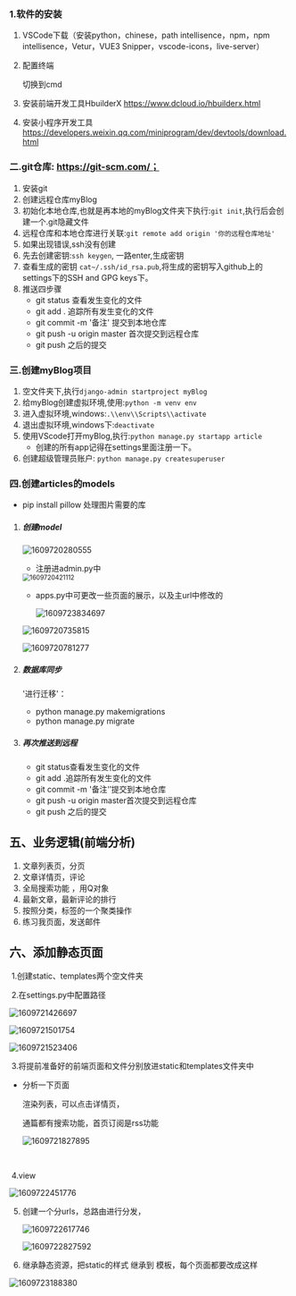 ### 1.软件的安装

1. VSCode下载（安装python，chinese，path intellisence，npm，npm intellisence，Vetur，VUE3 Snipper，vscode-icons，live-server）

2. 配置终端

   切换到cmd

3. 安装前端开发工具HbuilderX   https://www.dcloud.io/hbuilderx.html

4. 安装小程序开发工具   https://developers.weixin.qq.com/miniprogram/dev/devtools/download.html

### 二.git仓库:  https://git-scm.com/；

1. 安装git
2. 创建远程仓库myBlog
3. 初始化本地仓库,也就是再本地的myBlog文件夹下执行:`git init`,执行后会创建一个.git隐藏文件
4. 远程仓库和本地仓库进行关联:`git remote add origin '你的远程仓库地址'`
5. 如果出现错误,ssh没有创建
6. 先去创建密钥:`ssh keygen`, 一路enter,生成密钥
7. 查看生成的密钥 `cat~/.ssh/id_rsa.pub`,将生成的密钥写入github上的settings下的SSH and GPG keys下。
8. 推送四步骤
   - git status     查看发生变化的文件
   - git add .     追踪所有发生变化的文件
   - git commit -m '备注'  提交到本地仓库
   - git push -u origin master 首次提交到远程仓库
   - git push  之后的提交

### 三.创建myBlog项目

1. 空文件夹下,执行`django-admin startproject myBlog `
2. 给myBlog创建虚拟环境,使用:`python -m venv env `
3. 进入虚拟环境,windows:`.\\env\\Scripts\\activate`
4. 退出虚拟环境,windows下:`deactivate`
5. 使用VScode打开myBlog,执行:`python manage.py startapp article `  
   - 创建的所有app记得在settings里面注册一下。
6. 创建超级管理员账户: `python manage.py createsuperuser`

### 四.创建articles的models

- pip install pillow 处理图片需要的库

1. ##### 创建model

   ![1609720280555](C:\Users\lenovo\AppData\Roaming\Typora\typora-user-images\1609720280555.png)

   - 注册进admin.py中

   <img src="C:\Users\lenovo\AppData\Roaming\Typora\typora-user-images\1609720421112.png" alt="1609720421112" style="zoom:80%;" />

   - apps.py中可更改一些页面的展示，以及主url中修改的

     ![1609723834697](C:\Users\lenovo\AppData\Roaming\Typora\typora-user-images\1609723834697.png)

   ![1609720735815](C:\Users\lenovo\AppData\Roaming\Typora\typora-user-images\1609720735815.png)

   ![1609720781277](C:\Users\lenovo\AppData\Roaming\Typora\typora-user-images\1609720781277.png)

2. ##### 数据库同步

   '进行迁移'：
    - python manage.py makemigrations
    - python manage.py migrate

3. ##### 再次推送到远程

   - git status查看发生变化的文件
   - git add .追踪所有发生变化的文件
   - git commit -m '备注'′提交到本地仓库
   - git push -u origin master首次提交到远程仓库
   - git push 之后的提交



## 五、业务逻辑(前端分析)

1. 文章列表页，分页
2. 文章详情页，评论
3. 全局搜索功能 ，用Q对象
4. 最新文章，最新评论的排行
5. 按照分类，标签的一个聚类操作
6. 练习我页面，发送邮件



## 六、添加静态页面

​	1.创建static、templates两个空文件夹

​	2.在settings.py中配置路径

![1609721426697](C:\Users\lenovo\AppData\Roaming\Typora\typora-user-images\1609721426697.png)

![1609721501754](C:\Users\lenovo\AppData\Roaming\Typora\typora-user-images\1609721501754.png)

![1609721523406](C:\Users\lenovo\AppData\Roaming\Typora\typora-user-images\1609721523406.png)

​	3.将提前准备好的前端页面和文件分别放进static和templates文件夹中

- 分析一下页面

  渲染列表，可以点击详情页，

  通篇都有搜索功能，首页订阅是rss功能

  ![1609721827895](C:\Users\lenovo\AppData\Roaming\Typora\typora-user-images\1609721827895.png)

​	

​	4.view

![1609722451776](C:\Users\lenovo\AppData\Roaming\Typora\typora-user-images\1609722451776.png)

5. 创建一个分urls，总路由进行分发，

   ![1609722617746](C:\Users\lenovo\AppData\Roaming\Typora\typora-user-images\1609722617746.png)

   ![1609722827592](C:\Users\lenovo\AppData\Roaming\Typora\typora-user-images\1609722827592.png)

6. 继承静态资源，把static的样式  继承到 模板，每个页面都要改成这样

![1609723188380](C:\Users\lenovo\AppData\Roaming\Typora\typora-user-images\1609723188380.png)

